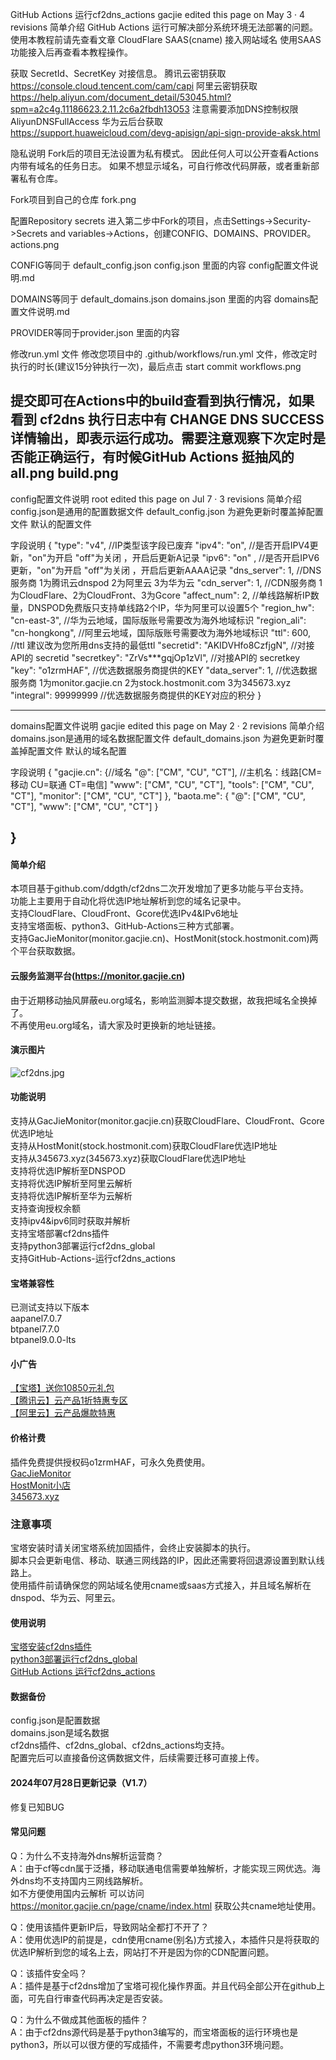 GitHub Actions 运行cf2dns_actions
gacjie edited this page on May 3 · 4 revisions
简单介绍
GitHub Actions 运行可解决部分系统环境无法部署的问题。
使用本教程前请先查看文章 CloudFlare SAAS(cname) 接入网站域名 使用SAAS功能接入后再查看本教程操作。

获取 SecretId、SecretKey 对接信息。
腾讯云密钥获取 https://console.cloud.tencent.com/cam/capi
阿里云密钥获取 https://help.aliyun.com/document_detail/53045.html?spm=a2c4g.11186623.2.11.2c6a2fbdh13O53 注意需要添加DNS控制权限 AliyunDNSFullAccess
华为云后台获取 https://support.huaweicloud.com/devg-apisign/api-sign-provide-aksk.html

隐私说明
Fork后的项目无法设置为私有模式。
因此任何人可以公开查看Actions内带有域名的任务日志。
如果不想显示域名，可自行修改代码屏蔽，或者重新部署私有仓库。

Fork项目到自己的仓库
fork.png

配置Repository secrets
进入第二步中Fork的项目，点击Settings->Security->Secrets and variables->Actions，创建CONFIG、DOMAINS、PROVIDER。
actions.png

CONFIG等同于 default_config.json config.json 里面的内容
config配置文件说明.md

DOMAINS等同于 default_domains.json domains.json 里面的内容
domains配置文件说明.md

PROVIDER等同于provider.json 里面的内容

修改run.yml 文件
修改您项目中的 .github/workflows/run.yml 文件，修改定时执行的时长(建议15分钟执行一次)，最后点击 start commit
workflows.png

提交即可在Actions中的build查看到执行情况，如果看到 cf2dns 执行日志中有 CHANGE DNS SUCCESS详情输出，即表示运行成功。需要注意观察下次定时是否能正确运行，有时候GitHub Actions 挺抽风的
all.png build.png
-------------------------------------------------------------------------
config配置文件说明
root edited this page on Jul 7 · 3 revisions
简单介绍
config.json是通用的配置数据文件
default_config.json 为避免更新时覆盖掉配置文件 默认的配置文件

字段说明
{ "type": "v4", //IP类型该字段已废弃
"ipv4": "on", //是否开启IPV4更新，"on"为开启 "off"为关闭 ，开启后更新A记录
"ipv6": "on" , //是否开启IPV6更新，"on"为开启 "off"为关闭 ，开启后更新AAAA记录
"dns_server": 1, //DNS服务商 1为腾讯云dnspod 2为阿里云 3为华为云
"cdn_server": 1, //CDN服务商 1为CloudFlare、2为CloudFront、3为Gcore
"affect_num": 2, //单线路解析IP数量，DNSPOD免费版只支持单线路2个IP，华为阿里可以设置5个
"region_hw": "cn-east-3", //华为云地域，国际版账号需要改为海外地域标识
"region_ali": "cn-hongkong", //阿里云地域，国际版账号需要改为海外地域标识
"ttl": 600, //ttl 建议改为您所用dns支持的最低ttl
"secretid": "AKIDVHfo8CzfjgN", //对接API的 secretid
"secretkey": "ZrVs***gqjOp1zVl", //对接API的 secretkey
"key": "o1zrmHAF", //优选数据服务商提供的KEY
"data_server": 1, //优选数据服务商 1为monitor.gacjie.cn 2为stock.hostmonit.com 3为345673.xyz
"integral": 99999999 //优选数据服务商提供的KEY对应的积分
}

--------------------------------------------------------------------
domains配置文件说明
gacjie edited this page on May 2 · 2 revisions
简单介绍
domains.json是通用的域名数据配置文件
default_domains.json 为避免更新时覆盖掉配置文件 默认的域名配置

字段说明
{ "gacjie.cn": {//域名
"@": ["CM", "CU", "CT"], //主机名：线路[CM=移动 CU=联通 CT=电信]
"www": ["CM", "CU", "CT"],
"tools": ["CM", "CU", "CT"],
"monitor": ["CM", "CU", "CT"]
},
"baota.me": {
"@": ["CM", "CU", "CT"],
"www": ["CM", "CU", "CT"]
}

}
--------------------------------------------------------------------


#### 简单介绍     
本项目基于github.com/ddgth/cf2dns二次开发增加了更多功能与平台支持。    
功能上主要用于自动化将优选IP地址解析到您的域名记录中。    
支持CloudFlare、CloudFront、Gcore优选IPv4&IPv6地址    
支持宝塔面板、python3、GitHub-Actions三种方式部署。    
支持GacJieMonitor(monitor.gacjie.cn)、HostMonit(stock.hostmonit.com)两个平台获取数据。
   
#### 云服务监测平台(https://monitor.gacjie.cn)     
由于近期移动抽风屏蔽eu.org域名，影响监测脚本提交数据，故我把域名全换掉了。     
不再使用eu.org域名，请大家及时更换新的地址链接。    
    
#### 演示图片    
 ![cf2dns.jpg](https://raw.githubusercontent.com/gacjie/cf2dns/main/cf2dns.jpg)   
         
#### 功能说明    
支持从GacJieMonitor(monitor.gacjie.cn)获取CloudFlare、CloudFront、Gcore优选IP地址   
支持从HostMonit(stock.hostmonit.com)获取CloudFlare优选IP地址          
支持从345673.xyz(345673.xyz)获取CloudFlare优选IP地址   
支持将优选IP解析至DNSPOD        
支持将优选IP解析至阿里云解析          
支持将优选IP解析至华为云解析          
支持查询授权余额          
支持ipv4&ipv6同时获取并解析                 
支持宝塔部署cf2dns插件    
支持python3部署运行cf2dns_global    
支持GitHub-Actions-运行cf2dns_actions    
         
#### 宝塔兼容性   
已测试支持以下版本    
aapanel7.0.7   
btpanel7.7.0    
btpanel9.0.0-lts    
         
#### 小广告
[【宝塔】送你10850元礼包](https://www.bt.cn/?invite_code=M19yaHFycXY=)    
[【腾讯云】云产品1折特惠专区](https://curl.qcloud.com/zASK1SLm)     
[【阿里云】云产品爆款特惠](https://www.aliyun.com/minisite/goods?userCode=zqpad1gj)    
         
#### 价格计费    
插件免费提供授权码o1zrmHAF，可永久免费使用。    
[GacJieMonitor](https://github.com/gacjie/cf2dns/wiki/GacJieMonitor付费KEY价格)   
[HostMonit小店](https://shop.hostmonit.com/)   
[345673.xyz](https://345673.xyz/)  
          
### 注意事项     
宝塔安装时请关闭宝塔系统加固插件，会终止安装脚本的执行。     
脚本只会更新电信、移动、联通三网线路的IP，因此还需要将回退源设置到默认线路上。      
使用插件前请确保您的网站域名使用cname或saas方式接入，并且域名解析在dnspod、华为云、阿里云。       
     
#### 使用说明   
[宝塔安装cf2dns插件](https://github.com/gacjie/cf2dns/wiki/宝塔安装cf2dns插件)   
[python3部署运行cf2dns_global](https://github.com/gacjie/cf2dns/wiki/python3部署运行cf2dns_global)  
[GitHub Actions 运行cf2dns_actions](https://github.com/gacjie/cf2dns/wiki/GitHub-Actions-运行cf2dns_actions)  
        
#### 数据备份     
config.json是配置数据    
domains.json是域名数据    
cf2dns插件、cf2dns_global、cf2dns_actions均支持。    
配置完后可以直接备份这俩数据文件，后续需要迁移可直接上传。     
   
#### 2024年07月28日更新记录（V1.7）            
修复已知BUG    
   
#### 常见问题        
      
Q：为什么不支持海外dns解析运营商？     
A：由于cf等cdn属于泛播，移动联通电信需要单独解析，才能实现三网优选。海外dns均不支持国内三网线路解析。      
如不方便使用国内云解析 可以访问 https://monitor.gacjie.cn/page/cname/index.html 获取公共cname地址使用。       
     
Q：使用该插件更新IP后，导致网站全都打不开了？      
A：使用优选IP的前提是，cdn使用cname(别名)方式接入，本插件只是将获取的优选IP解析到您的域名上去，网站打不开是因为你的CDN配置问题。        
     
Q：该插件安全吗？      
A：插件是基于cf2dns增加了宝塔可视化操作界面。并且代码全部公开在github上面，可先自行审查代码再决定是否安装。      
      
Q：为什么不做成其他面板的插件？      
A：由于cf2dns源代码是基于python3编写的，而宝塔面板的运行环境也是python3，所以可以很方便的写成插件，不需要考虑python3环境问题。       
